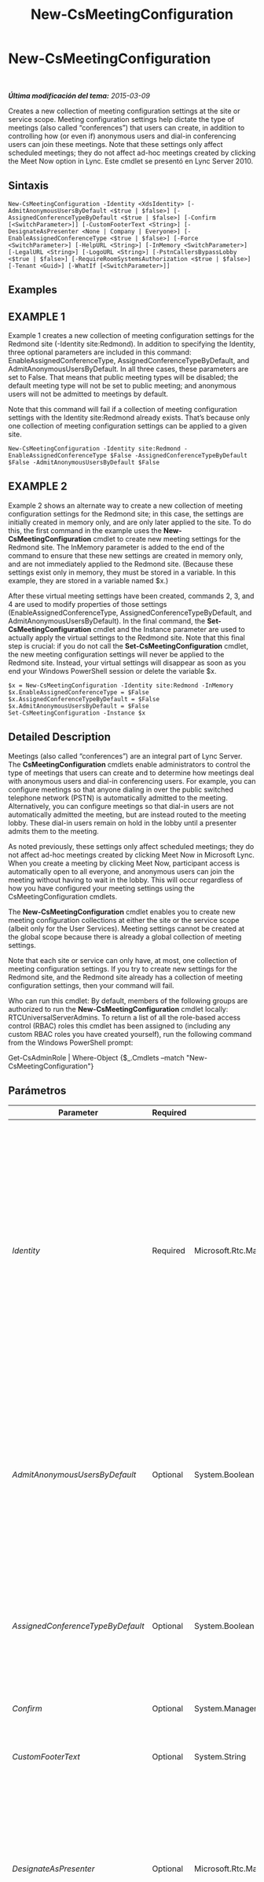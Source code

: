 ﻿---
title: New-CsMeetingConfiguration
TOCTitle: New-CsMeetingConfiguration
ms:assetid: 0043c9e7-83c6-4f07-88d2-7018c65c1654
ms:mtpsurl: https://technet.microsoft.com/es-es/library/Gg398065(v=OCS.15)
ms:contentKeyID: 48274226
ms.date: 01/07/2017
mtps_version: v=OCS.15
ms.translationtype: HT
---

# New-CsMeetingConfiguration

 

_**Última modificación del tema:** 2015-03-09_

Creates a new collection of meeting configuration settings at the site or service scope. Meeting configuration settings help dictate the type of meetings (also called “conferences”) that users can create, in addition to controlling how (or even if) anonymous users and dial-in conferencing users can join these meetings. Note that these settings only affect scheduled meetings; they do not affect ad-hoc meetings created by clicking the Meet Now option in Lync. Este cmdlet se presentó en Lync Server 2010.

## Sintaxis

    New-CsMeetingConfiguration -Identity <XdsIdentity> [-AdmitAnonymousUsersByDefault <$true | $false>] [-AssignedConferenceTypeByDefault <$true | $false>] [-Confirm [<SwitchParameter>]] [-CustomFooterText <String>] [-DesignateAsPresenter <None | Company | Everyone>] [-EnableAssignedConferenceType <$true | $false>] [-Force <SwitchParameter>] [-HelpURL <String>] [-InMemory <SwitchParameter>] [-LegalURL <String>] [-LogoURL <String>] [-PstnCallersBypassLobby <$true | $false>] [-RequireRoomSystemsAuthorization <$true | $false>] [-Tenant <Guid>] [-WhatIf [<SwitchParameter>]]

## Examples

## EXAMPLE 1

Example 1 creates a new collection of meeting configuration settings for the Redmond site (-Identity site:Redmond). In addition to specifying the Identity, three optional parameters are included in this command: EnableAssignedConferenceType, AssignedConferenceTypeByDefault, and AdmitAnonymousUsersByDefault. In all three cases, these parameters are set to False. That means that public meeting types will be disabled; the default meeting type will not be set to public meeting; and anonymous users will not be admitted to meetings by default.

Note that this command will fail if a collection of meeting configuration settings with the Identity site:Redmond already exists. That’s because only one collection of meeting configuration settings can be applied to a given site.

    New-CsMeetingConfiguration -Identity site:Redmond -EnableAssignedConferenceType $False -AssignedConferenceTypeByDefault $False -AdmitAnonymousUsersByDefault $False

## EXAMPLE 2

Example 2 shows an alternate way to create a new collection of meeting configuration settings for the Redmond site; in this case, the settings are initially created in memory only, and are only later applied to the site. To do this, the first command in the example uses the **New-CsMeetingConfiguration** cmdlet to create new meeting settings for the Redmond site. The InMemory parameter is added to the end of the command to ensure that these new settings are created in memory only, and are not immediately applied to the Redmond site. (Because these settings exist only in memory, they must be stored in a variable. In this example, they are stored in a variable named $x.)

After these virtual meeting settings have been created, commands 2, 3, and 4 are used to modify properties of those settings (EnableAssignedConferenceType, AssignedConferenceTypeByDefault, and AdmitAnonymousUsersByDefault). In the final command, the **Set-CsMeetingConfiguration** cmdlet and the Instance parameter are used to actually apply the virtual settings to the Redmond site. Note that this final step is crucial: if you do not call the **Set-CsMeetingConfiguration** cmdlet, the new meeting configuration settings will never be applied to the Redmond site. Instead, your virtual settings will disappear as soon as you end your Windows PowerShell session or delete the variable $x.

    $x = New-CsMeetingConfiguration -Identity site:Redmond -InMemory
    $x.EnableAssignedConferenceType = $False 
    $x.AssignedConferenceTypeByDefault = $False 
    $x.AdmitAnonymousUsersByDefault = $False
    Set-CsMeetingConfiguration -Instance $x

## Detailed Description

Meetings (also called “conferences”) are an integral part of Lync Server. The **CsMeetingConfiguration** cmdlets enable administrators to control the type of meetings that users can create and to determine how meetings deal with anonymous users and dial-in conferencing users. For example, you can configure meetings so that anyone dialing in over the public switched telephone network (PSTN) is automatically admitted to the meeting. Alternatively, you can configure meetings so that dial-in users are not automatically admitted the meeting, but are instead routed to the meeting lobby. These dial-in users remain on hold in the lobby until a presenter admits them to the meeting.

As noted previously, these settings only affect scheduled meetings; they do not affect ad-hoc meetings created by clicking Meet Now in Microsoft Lync. When you create a meeting by clicking Meet Now, participant access is automatically open to all everyone, and anonymous users can join the meeting without having to wait in the lobby. This will occur regardless of how you have configured your meeting settings using the CsMeetingConfiguration cmdlets.

The **New-CsMeetingConfiguration** cmdlet enables you to create new meeting configuration collections at either the site or the service scope (albeit only for the User Services). Meeting settings cannot be created at the global scope because there is already a global collection of meeting settings.

Note that each site or service can only have, at most, one collection of meeting configuration settings. If you try to create new settings for the Redmond site, and the Redmond site already has a collection of meeting configuration settings, then your command will fail.

Who can run this cmdlet: By default, members of the following groups are authorized to run the **New-CsMeetingConfiguration** cmdlet locally: RTCUniversalServerAdmins. To return a list of all the role-based access control (RBAC) roles this cmdlet has been assigned to (including any custom RBAC roles you have created yourself), run the following command from the Windows PowerShell prompt:

Get-CsAdminRole | Where-Object {$\_.Cmdlets –match "New-CsMeetingConfiguration"}

## Parámetros


<table>
<colgroup>
<col style="width: 25%" />
<col style="width: 25%" />
<col style="width: 25%" />
<col style="width: 25%" />
</colgroup>
<thead>
<tr class="header">
<th>Parameter</th>
<th>Required</th>
<th>Type</th>
<th>Description</th>
</tr>
</thead>
<tbody>
<tr class="odd">
<td><p><em>Identity</em></p></td>
<td><p>Required</p></td>
<td><p>Microsoft.Rtc.Management.Xds.XdsIdentity</p></td>
<td><p>Unique identifier for the new collection of meeting configuration settings. Meeting configuration settings can only be created at the site or service scope. To create new settings at the site scope, use syntax similar to this: -Identity &quot;site:Redmond&quot;. To create new settings at the service scope, use syntax like this: -Identity &quot;service:UserServer:atl-cs-001.litwareinc.com&quot;.</p>
<p>Note that the call to the <strong>New-CsMeetingConfiguration</strong> cmdlet will fail if the specified site or service already has a collection of meeting configuration settings.</p></td>
</tr>
<tr class="even">
<td><p><em>AdmitAnonymousUsersByDefault</em></p></td>
<td><p>Optional</p></td>
<td><p>System.Boolean</p></td>
<td><p>Determines whether meetings will, by default, allow attendance by anonymous users (that is, unauthenticated users). Set this value to True if you would like new meetings to allow for attendance by anonymous users by default. Set this value to False if you would prefer that, by default, new meetings do not allow for attendance by anonymous users. The default value is True.</p></td>
</tr>
<tr class="odd">
<td><p><em>AssignedConferenceTypeByDefault</em></p></td>
<td><p>Optional</p></td>
<td><p>System.Boolean</p></td>
<td><p>Determines whether new meetings will be configured, by default, as public meetings. Set this value to True to use public meetings by default; set this value to False to use private meetings by default. The default value is True.</p></td>
</tr>
<tr class="even">
<td><p><em>Confirm</em></p></td>
<td><p>Optional</p></td>
<td><p>System.Management.Automation.SwitchParameter</p></td>
<td><p>Se le pedirá confirmación antes de ejecutar el comando.</p></td>
</tr>
<tr class="odd">
<td><p><em>CustomFooterText</em></p></td>
<td><p>Optional</p></td>
<td><p>System.String</p></td>
<td><p>Text to be used on custom meeting invitations.</p></td>
</tr>
<tr class="even">
<td><p><em>DesignateAsPresenter</em></p></td>
<td><p>Optional</p></td>
<td><p>Microsoft.Rtc.Management.WritableConfig.Settings.UserServices.DesignateAsPresenter</p></td>
<td><p>Indicates which users (besides the meeting organizer) are automatically designated as presenters when they join a meeting. Valid choices are: None; Company; and Everyone. By default, DesignateAsPresenter is set to Company, meaning everyone in your organization has presenter rights the moment they join a meeting.</p></td>
</tr>
<tr class="odd">
<td><p><em>EnableAssignedConferenceType</em></p></td>
<td><p>Optional</p></td>
<td><p>System.Boolean</p></td>
<td><p>Indicates whether users are allowed to schedule public meetings. With a public meeting, the conference ID and the meeting link remain consistent each time the meeting is held. With a private meeting, the conference ID and meeting link change from meeting to meeting.</p></td>
</tr>
<tr class="even">
<td><p><em>Force</em></p></td>
<td><p>Optional</p></td>
<td><p>System.Management.Automation.SwitchParameter</p></td>
<td><p>Suppresses the display of any non-fatal error message that might occur when running the command.</p></td>
</tr>
<tr class="odd">
<td><p><em>HelpURL</em></p></td>
<td><p>Optional</p></td>
<td><p>System.String</p></td>
<td><p>URL to a website where users can obtain assistance on joining the meeting.</p></td>
</tr>
<tr class="even">
<td><p><em>InMemory</em></p></td>
<td><p>Optional</p></td>
<td><p>System.Management.Automation.SwitchParameter</p></td>
<td><p>Crea una referencia de objeto sin confirmar realmente el objeto como cambio permanente. Si se asigna la salida de este cmdlet llamado con este parámetro en una variable, puede realizar cambios en las propiedades de la referencia del objeto y después confirmar estos cambios, llamando a este conjunto coincidente de cmdlet, - cmdlet.</p></td>
</tr>
<tr class="odd">
<td><p><em>LegalURL</em></p></td>
<td><p>Optional</p></td>
<td><p>System.String</p></td>
<td><p>URL to a website containing legal information and meeting disclaimers.</p></td>
</tr>
<tr class="even">
<td><p><em>LogoURL</em></p></td>
<td><p>Optional</p></td>
<td><p>System.String</p></td>
<td><p>URL for the image to be used on custom meeting invitations.</p></td>
</tr>
<tr class="odd">
<td><p><em>PstnCallersBypassLobby</em></p></td>
<td><p>Optional</p></td>
<td><p>System.Boolean</p></td>
<td><p>Indicates whether users dialing in over a public switched telephone network (PSTN) phone line should automatically be admitted to a meeting. If set to True PSTN callers will automatically be admitted to the meeting. If set to False PSTN callers will initially be routed to the conference lobby. At that point, they will be put on hold until a conference presenter grants them access to the meeting. The default value is True.</p></td>
</tr>
<tr class="even">
<td><p><em>RequireRoomSystemsAuthorization</em></p></td>
<td><p>Optional</p></td>
<td><p>System.Boolean</p></td>
<td><p>When set to True ($True) all users must be authenticated before they can join a meeting using the Lync Room System. The default value is False ($False).</p></td>
</tr>
<tr class="odd">
<td><p><em>Tenant</em></p></td>
<td><p>Optional</p></td>
<td><p>System.Guid</p></td>
<td><p>Globally unique identifier (GUID) of the Skype Empresarial Online tenant account for which the new meeting configuration settings are being created. For example:</p>
<p>–Tenant &quot;38aad667-af54-4397-aaa7-e94c79ec2308&quot;</p>
<p>You can return the tenant ID for each of your tenants by running this command:</p>
<p>Get-CsTenant | Select-Object DisplayName, TenantID</p></td>
</tr>
<tr class="even">
<td><p><em>WhatIf</em></p></td>
<td><p>Optional</p></td>
<td><p>System.Management.Automation.SwitchParameter</p></td>
<td><p>Describe qué sucedería si se ejecutara el comando sin ejecutarlo realmente.</p></td>
</tr>
</tbody>
</table>


## Input Types

None. The **New-CsMeetingConfiguration** cmdlet does not accept pipelined data.

## Return Types

The **New-CsMeetingConfiguration** cmdlet creates new instances of the Microsoft.Rtc.Management.WritableConfig.Settings.UserServices.MeetingConfiguration object.

## Vea también

#### Otros recursos

[Get-CsMeetingConfiguration](get-csmeetingconfiguration.md)  
[Remove-CsMeetingConfiguration](remove-csmeetingconfiguration.md)  
[Set-CsMeetingConfiguration](set-csmeetingconfiguration.md)


